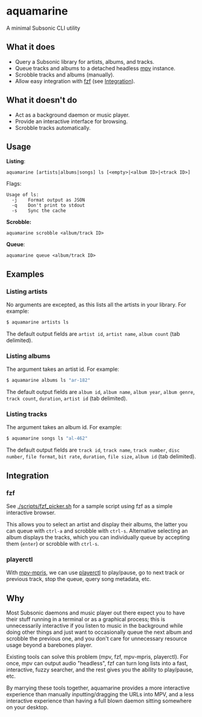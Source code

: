# aquamarine

A minimal Subsonic CLI utility

## What it does

* Query a Subsonic library for artists, albums, and tracks.
* Queue tracks and albums to a detached headless [mpv](https://mpv.io/) instance.
* Scrobble tracks and albums (manually).
* Allow easy integration with [fzf](https://github.com/junegunn/fzf) (see [Integration](#integration)).

## What it doesn't do

* Act as a background daemon or music player.
* Provide an interactive interface for browsing.
* Scrobble tracks automatically.

## Usage

**Listing**:

`aquamarine [artists|albums|songs] ls [<empty>|<album ID>|<track ID>]`

Flags:

```
Usage of ls:
  -j	Format output as JSON
  -q	Don't print to stdout
  -s	Sync the cache
```

**Scrobble:**

`aquamarine scrobble <album/track ID>`

**Queue**:

`aquamarine queue <album/track ID>`

## Examples

### Listing artists

No arguments are excepted, as this lists all the artists in your library. For example:

```sh
$ aquamarine artists ls
```

The default output fields are `artist id`, `artist name`, `album count` (tab delimited).

### Listing albums

The argument takes an artist id. For example:

```sh
$ aquamarine albums ls "ar-182"
```

The default output fields are `album id`, `album name`, `album year`, `album
genre`, `track count`, `duration`, `artist id` (tab delimited).

### Listing tracks

The argument takes an album id. For example:

```sh
$ aquamarine songs ls "al-462"
```

The default output fields are `track id`, `track name`, `track number`, `disc
number`, `file format`, `bit rate`, `duration`, `file size`, `album id` (tab
delimited).

## Integration

### fzf

See [./scripts/fzf_picker.sh](./scripts/fzf_picker.sh) for a sample script
using fzf as a simple interactive browser.

This allows you to select an artist and display their albums, the latter you
can queue with `ctrl-a` and scrobble with `ctrl-s`. Alternative selecting an
album displays the tracks, which you can individually queue by accepting them
(`enter`) or scrobble with `ctrl-s`.

### playerctl

With [mpv-mpris](https://github.com/hoyon/mpv-mpris), we can use
[playerctl](https://github.com/altdesktop/playerctl) to play/pause, go to next
track or previous track, stop the queue, query song metadata, etc.

## Why

Most Subsonic daemons and music player out there expect you to have their stuff
running in a terminal or as a graphical process; this is unnecessarily
interactive if you listen to music in the background while doing other things
and just want to occasionally queue the next album and scrobble the previous
one, and you don't care for unnecessary resource usage beyond a barebones
player.

Existing tools can solve this problem (mpv, fzf, mpv-mpris, playerctl). For
once, mpv can output audio "headless", fzf can turn long lists into a fast,
interactive, fuzzy searcher, and the rest gives you the ability to play/pause,
etc.

By marrying these tools together, aquamarine provides a more interactive
experience than manually inputting/dragging the URLs into MPV, and a less
interactive experience than having a full blown daemon sitting somewhere on
your desktop.
